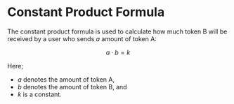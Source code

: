 # Constant Product Formula

The constant product formula is used to calculate how much token B will be received by a user who sends $a$ amount of token A:

$$ a \cdot b = k $$

Here;
- $a$ denotes the amount of token A,
- $b$ denotes the amount of token B, and
- $k$ is a constant.
